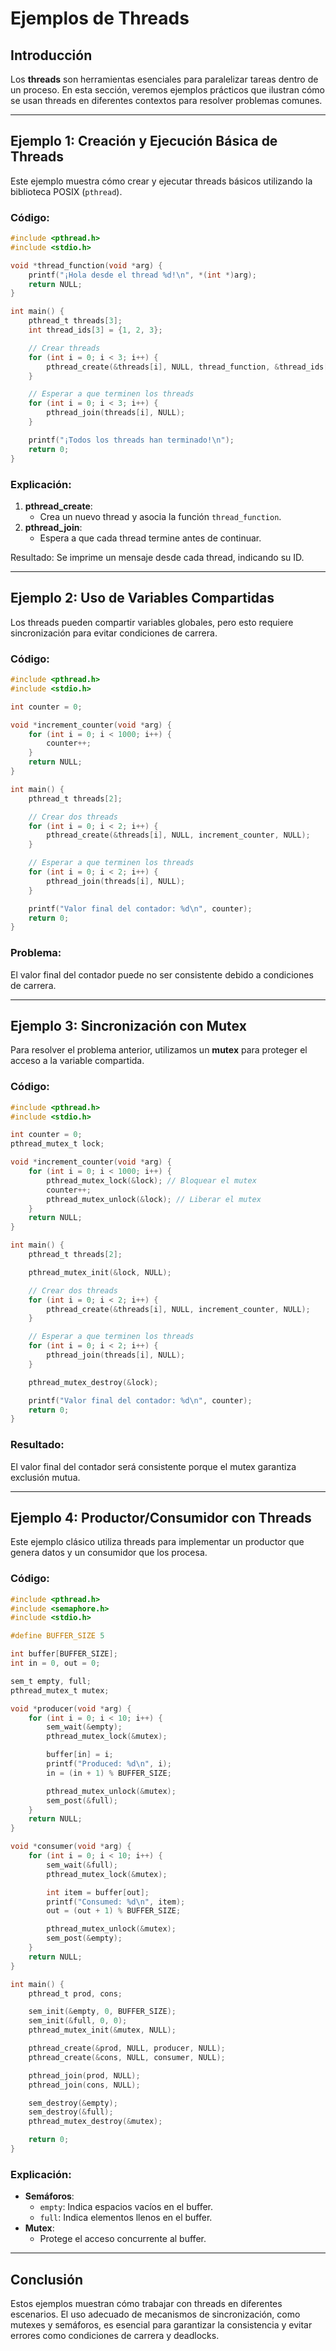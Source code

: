 
# Ejemplos de Threads

## Introducción
Los **threads** son herramientas esenciales para paralelizar tareas dentro de un proceso. En esta sección, veremos ejemplos prácticos que ilustran cómo se usan threads en diferentes contextos para resolver problemas comunes.

---

## Ejemplo 1: Creación y Ejecución Básica de Threads
Este ejemplo muestra cómo crear y ejecutar threads básicos utilizando la biblioteca POSIX (`pthread`).

### Código:
```c
#include <pthread.h>
#include <stdio.h>

void *thread_function(void *arg) {
    printf("¡Hola desde el thread %d!\n", *(int *)arg);
    return NULL;
}

int main() {
    pthread_t threads[3];
    int thread_ids[3] = {1, 2, 3};

    // Crear threads
    for (int i = 0; i < 3; i++) {
        pthread_create(&threads[i], NULL, thread_function, &thread_ids[i]);
    }

    // Esperar a que terminen los threads
    for (int i = 0; i < 3; i++) {
        pthread_join(threads[i], NULL);
    }

    printf("¡Todos los threads han terminado!\n");
    return 0;
}
```

### Explicación:
1. **pthread_create**:
   - Crea un nuevo thread y asocia la función `thread_function`.
2. **pthread_join**:
   - Espera a que cada thread termine antes de continuar.

Resultado: Se imprime un mensaje desde cada thread, indicando su ID.

---

## Ejemplo 2: Uso de Variables Compartidas
Los threads pueden compartir variables globales, pero esto requiere sincronización para evitar condiciones de carrera.

### Código:
```c
#include <pthread.h>
#include <stdio.h>

int counter = 0;

void *increment_counter(void *arg) {
    for (int i = 0; i < 1000; i++) {
        counter++;
    }
    return NULL;
}

int main() {
    pthread_t threads[2];

    // Crear dos threads
    for (int i = 0; i < 2; i++) {
        pthread_create(&threads[i], NULL, increment_counter, NULL);
    }

    // Esperar a que terminen los threads
    for (int i = 0; i < 2; i++) {
        pthread_join(threads[i], NULL);
    }

    printf("Valor final del contador: %d\n", counter);
    return 0;
}
```

### Problema:
El valor final del contador puede no ser consistente debido a condiciones de carrera.

---

## Ejemplo 3: Sincronización con Mutex
Para resolver el problema anterior, utilizamos un **mutex** para proteger el acceso a la variable compartida.

### Código:
```c
#include <pthread.h>
#include <stdio.h>

int counter = 0;
pthread_mutex_t lock;

void *increment_counter(void *arg) {
    for (int i = 0; i < 1000; i++) {
        pthread_mutex_lock(&lock); // Bloquear el mutex
        counter++;
        pthread_mutex_unlock(&lock); // Liberar el mutex
    }
    return NULL;
}

int main() {
    pthread_t threads[2];

    pthread_mutex_init(&lock, NULL);

    // Crear dos threads
    for (int i = 0; i < 2; i++) {
        pthread_create(&threads[i], NULL, increment_counter, NULL);
    }

    // Esperar a que terminen los threads
    for (int i = 0; i < 2; i++) {
        pthread_join(threads[i], NULL);
    }

    pthread_mutex_destroy(&lock);

    printf("Valor final del contador: %d\n", counter);
    return 0;
}
```

### Resultado:
El valor final del contador será consistente porque el mutex garantiza exclusión mutua.

---

## Ejemplo 4: Productor/Consumidor con Threads
Este ejemplo clásico utiliza threads para implementar un productor que genera datos y un consumidor que los procesa.

### Código:
```c
#include <pthread.h>
#include <semaphore.h>
#include <stdio.h>

#define BUFFER_SIZE 5

int buffer[BUFFER_SIZE];
int in = 0, out = 0;

sem_t empty, full;
pthread_mutex_t mutex;

void *producer(void *arg) {
    for (int i = 0; i < 10; i++) {
        sem_wait(&empty);
        pthread_mutex_lock(&mutex);

        buffer[in] = i;
        printf("Produced: %d\n", i);
        in = (in + 1) % BUFFER_SIZE;

        pthread_mutex_unlock(&mutex);
        sem_post(&full);
    }
    return NULL;
}

void *consumer(void *arg) {
    for (int i = 0; i < 10; i++) {
        sem_wait(&full);
        pthread_mutex_lock(&mutex);

        int item = buffer[out];
        printf("Consumed: %d\n", item);
        out = (out + 1) % BUFFER_SIZE;

        pthread_mutex_unlock(&mutex);
        sem_post(&empty);
    }
    return NULL;
}

int main() {
    pthread_t prod, cons;

    sem_init(&empty, 0, BUFFER_SIZE);
    sem_init(&full, 0, 0);
    pthread_mutex_init(&mutex, NULL);

    pthread_create(&prod, NULL, producer, NULL);
    pthread_create(&cons, NULL, consumer, NULL);

    pthread_join(prod, NULL);
    pthread_join(cons, NULL);

    sem_destroy(&empty);
    sem_destroy(&full);
    pthread_mutex_destroy(&mutex);

    return 0;
}
```

### Explicación:
- **Semáforos**:
  - `empty`: Indica espacios vacíos en el buffer.
  - `full`: Indica elementos llenos en el buffer.
- **Mutex**:
  - Protege el acceso concurrente al buffer.

---

## Conclusión
Estos ejemplos muestran cómo trabajar con threads en diferentes escenarios. El uso adecuado de mecanismos de sincronización, como mutexes y semáforos, es esencial para garantizar la consistencia y evitar errores como condiciones de carrera y deadlocks.
